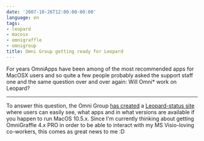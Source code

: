 ```yaml
---
date: '2007-10-26T12:00:00-00:00'
language: en
tags:
- leopard
- macosx
- omnigraffle
- omnigroup
title: Omni Group getting ready for Leopard
---
```



For years OmniApps have been among of the most recommended apps for MacOSX
users and so quite a few people probably asked the support staff one and the
same question over and over again: Will Omni* work on Leopard?

-------------------------------

To answer this question, the Omni Group [has created](http://blog.omnigroup.com/2007/10/25/leopard-compatibility-for-omni-apps/) a [Leopard-status site](http://www.omnigroup.com/leopard/) 
where users can easily see, what apps and in what versions are available
if you happen to run MacOS 10.5.x. Since I'm currently thinking about 
getting OmniGraffle 4.x PRO in order to be able to interact with my 
MS Visio-loving co-workers, this comes as great news to me :D